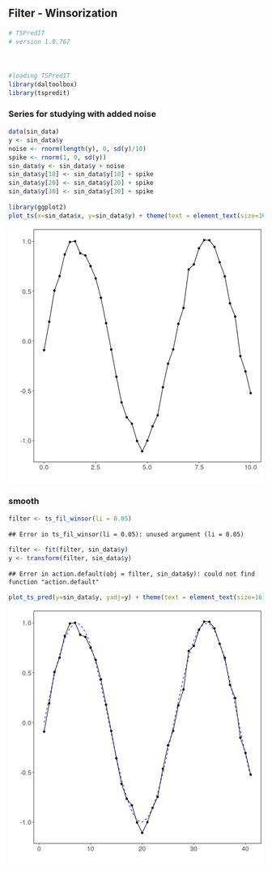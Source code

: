 ## Filter - Winsorization


```r
# TSPredIT
# version 1.0.767



#loading TSPredIT
library(daltoolbox) 
library(tspredit) 
```

### Series for studying with added noise


```r
data(sin_data)
y <- sin_data$y
noise <- rnorm(length(y), 0, sd(y)/10)
spike <- rnorm(1, 0, sd(y))
sin_data$y <- sin_data$y + noise
sin_data$y[10] <- sin_data$y[10] + spike
sin_data$y[20] <- sin_data$y[20] + spike
sin_data$y[30] <- sin_data$y[30] + spike
```


```r
library(ggplot2)
plot_ts(x=sin_data$x, y=sin_data$y) + theme(text = element_text(size=16))
```

![plot of chunk unnamed-chunk-3](fig/ts_fil_winsor/unnamed-chunk-3-1.png)

### smooth


```r
filter <- ts_fil_winsor(li = 0.05)
```

```
## Error in ts_fil_winsor(li = 0.05): unused argument (li = 0.05)
```

```r
filter <- fit(filter, sin_data$y)
y <- transform(filter, sin_data$y)
```

```
## Error in action.default(obj = filter, sin_data$y): could not find function "action.default"
```

```r
plot_ts_pred(y=sin_data$y, yadj=y) + theme(text = element_text(size=16))
```

![plot of chunk unnamed-chunk-4](fig/ts_fil_winsor/unnamed-chunk-4-1.png)

